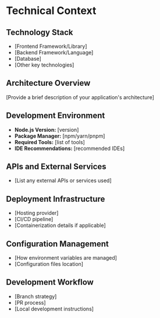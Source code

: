 # Technical Context

## Technology Stack
- [Frontend Framework/Library]
- [Backend Framework/Language]
- [Database]
- [Other key technologies]

## Architecture Overview
[Provide a brief description of your application's architecture]

## Development Environment
- **Node.js Version:** [version]
- **Package Manager:** [npm/yarn/pnpm]
- **Required Tools:** [list of tools]
- **IDE Recommendations:** [recommended IDEs]

## APIs and External Services
- [List any external APIs or services used]

## Deployment Infrastructure
- [Hosting provider]
- [CI/CD pipeline]
- [Containerization details if applicable]

## Configuration Management
- [How environment variables are managed]
- [Configuration files location]

## Development Workflow
- [Branch strategy]
- [PR process]
- [Local development instructions]
